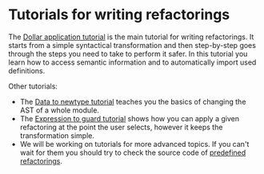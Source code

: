 # Tutorials for writing refactorings

The [Dollar application tutorial](tutorials/dollar-app.md) is the main tutorial for writing refactorings. It starts from a simple syntactical transformation and then step-by-step goes through the steps you need to take to perform it safer. In this tutorial you learn how to access semantic information and to automatically import used definitions.

Other tutorials:
 - The [Data to newtype tutorial](tutorials/data-to-newtype.md) teaches you the basics of changing the AST of a whole module.
 - The [Expression to guard tutorial](tutorials/expression-to-guard.md) shows how you can apply a given refactoring at the point the user selects, however it keeps the transformation simple.
 - We will be working on tutorials for more advanced topics. If you can't wait for them you should try to check the source code of [predefined refactorings](https://github.com/haskell-tools/haskell-tools/tree/master/src/refactor/Language/Haskell/Tools/Refactor/Predefined).
